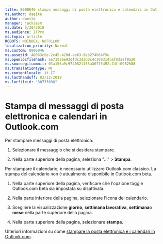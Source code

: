 ```yaml
---
title: 8000046 stampa messaggi di posta elettronica e calendari in Outlook.com
ms.author: daeite
author: daeite
manager: jackiesm
ms.date: 5/30/2018
ms.audience: ITPro
ms.topic: article
ROBOTS: NOINDEX, NOFOLLOW
localization_priority: Normal
ms.custom: 8000046
ms.assetid: 40063c6e-2c45-420d-ae63-9eb274b64f5e
ms.openlocfilehash: ae71926e93dfdc3d3d0c4c308314baf83a2f8a20
ms.sourcegitcommit: 03a156a9c9740521155a30775492c7dff0982588
ms.translationtype: MT
ms.contentlocale: it-IT
ms.lasthandoff: 03/22/2019
ms.locfileid: "30773006"
---
```

# <a name="print-email-and-calendars-in-outlookcom"></a>Stampa di messaggi di posta elettronica e calendari in Outlook.com

Per stampare messaggi di posta elettronica:
  
1. Selezionare il messaggio che si desidera stampare.
    
2. Nella parte superiore della pagina, seleziona "..." \> **Stampa**. 
    
Per stampare il calendario, è necessario utilizzare Outlook.com classico. La stampa del calendario non è attualmente disponibile in Outlook.com beta.
  
1. Nella parte superiore della pagina, verificare che l'opzione toggle Outlook.com beta sia impostata su disattivata.
    
2. Nella parte inferiore della pagina, selezionare l'icona del calendario.
    
3. Scegliere la visualizzazione **giorno**, **settimana lavorativa**, **settimana**o **mese** nella parte superiore della pagina. 
    
4. Nella parte superiore della pagina, selezionare **stampa**. 
    
Ulteriori informazioni su come [stampare la posta elettronica e i calendari in Outlook.com](https://go.microsoft.com/fwlink/p/?linkid=2001208&amp;clcid=0x409).
  


